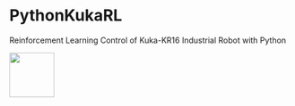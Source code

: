 # PythonKukaRL
Reinforcement Learning Control of Kuka-KR16 Industrial Robot with Python

<img src="https://github.com/LucasPCotrim/PythonKukaRL/blob/main/animations/greedy_trajectory.gif" width="80" height="80" />
